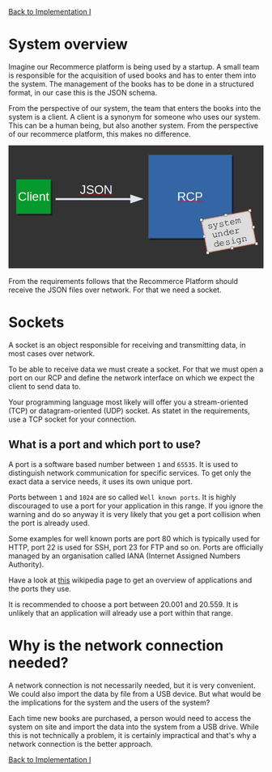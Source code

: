[Back to Implementation I](../project/impl_1/impl_1.md)

# System overview
Imagine our Recommerce platform is being used by a startup. A small team is responsible for the acquisition of used books and has to enter them into the system.  The management of the books has to be done in a structured format, in our case this is the JSON schema. 

From the perspective of our system, the team that enters the books into the system is a client. A client is a synonym for someone who uses our system. This can be a human being, but also another system. From the perspective of our recommerce platform, this makes no difference. 

![](images/client_to_rcp.png)

From the requirements follows that the Recommerce Platform should receive the JSON files over network. For that we need a socket. 

# Sockets
A socket is an object responsible for receiving and transmitting data, in most cases over network. 

To be able to receive data we must create a socket. For that we must open a port on our RCP and define the network interface on which we expect the client to send data to. 

Your programming language most likely will offer you a stream-oriented (TCP) or datagram-oriented (UDP) socket. As statet in the requirements, use a TCP socket for your connection. 

## What is a port and which port to use?
A port is a software based number between `1` and `65535`. It is used to distinguish network communication for specific services. To get only the exact data a service needs, it uses its own unique port. 

Ports between `1` and `1024` are so called `Well known ports`. It is highly discouraged to use a port for your application in this range. If you ignore the warning and do so anyway it is very likely that you get a port collision when the port is already used. 

Some examples for well known ports are port 80 which is typically used for HTTP, port 22 is used for SSH, port 23 for FTP and so on. Ports are officially managed by an organisation called IANA (Internet Assigned Numbers Authority). 

Have a look at [this](https://en.wikipedia.org/wiki/List_of_TCP_and_UDP_port_numbers) wikipedia page to get an overview of applications and the ports they use. 

It is recommended to choose a port between 20.001 and 20.559.  It is unlikely that an application will already use a port within that range. 


# Why is the network connection needed?
A network connection is not necessarily needed, but it is very convenient. We could also import the data by file from a USB device. But what would be the implications for the system and the users of the system?

Each time new books are purchased, a person would need to access the system on site and import the data into the system from a USB drive. While this is not technically a problem, it is certainly impractical and that's why a network connection is the better approach. 

[Back to Implementation I](../project/impl_1/impl_1.md)

